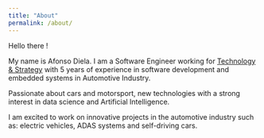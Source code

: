 ```yaml
---
title: "About"
permalink: /about/
---
```



Hello there ! 

My name is Afonso Diela. I am a Software Engineer working for [Technology & Strategy](https://www.technologyandstrategy.com/) with 5 years of experience in software development and embedded systems in Automotive Industry.

Passionate about cars and motorsport, new technologies with a strong interest in data science and Artificial Intelligence.

I am excited to work on innovative projects in the automotive industry such as: electric vehicles, ADAS systems and self-driving cars. 
